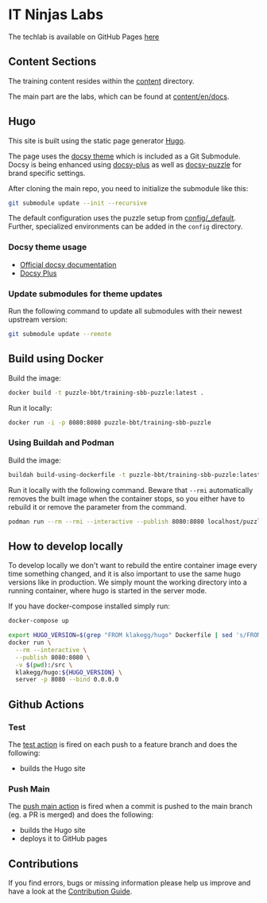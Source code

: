 # IT Ninjas Labs


The techlab is available on GitHub Pages [here](https://labs.it-ninjas.ch)


## Content Sections

The training content resides within the [content](content) directory.

The main part are the labs, which can be found at [content/en/docs](content/en/docs).


## Hugo

This site is built using the static page generator [Hugo](https://gohugo.io/).

The page uses the [docsy theme](https://github.com/google/docsy) which is included as a Git Submodule.
Docsy is being enhanced using [docsy-plus](https://github.com/puzzle/docsy-plus/) as well as
[docsy-puzzle](https://github.com/puzzle/docsy-puzzle/)
for brand specific settings.

After cloning the main repo, you need to initialize the submodule like this:

```bash
git submodule update --init --recursive
```

The default configuration uses the puzzle setup from [config/_default](config/_default/config.toml).
Further, specialized environments can be added in the `config` directory.


### Docsy theme usage

* [Official docsy documentation](https://www.docsy.dev/docs/)
* [Docsy Plus](https://github.com/puzzle/docsy-plus/)


### Update submodules for theme updates

Run the following command to update all submodules with their newest upstream version:

```bash
git submodule update --remote
```


## Build using Docker

Build the image:

```bash
docker build -t puzzle-bbt/training-sbb-puzzle:latest .
```

Run it locally:

```bash
docker run -i -p 8080:8080 puzzle-bbt/training-sbb-puzzle
```


### Using Buildah and Podman

Build the image:

```bash
buildah build-using-dockerfile -t puzzle-bbt/training-sbb-puzzle:latest .
```

Run it locally with the following command. Beware that `--rmi` automatically removes the built image when the container stops, so you either have to rebuild it or remove the parameter from the command.

```bash
podman run --rm --rmi --interactive --publish 8080:8080 localhost/puzzle-bbt/training-sbb-puzzle:latest
```


## How to develop locally

To develop locally we don't want to rebuild the entire container image every time something changed, and it is also important to use the same hugo versions like in production.
We simply mount the working directory into a running container, where hugo is started in the server mode.

If you have docker-compose installed simply run:


```bash
docker-compose up
```

```bash
export HUGO_VERSION=$(grep "FROM klakegg/hugo" Dockerfile | sed 's/FROM klakegg\/hugo://g' | sed 's/ AS builder//g')
docker run \
  --rm --interactive \
  --publish 8080:8080 \
  -v $(pwd):/src \
  klakegg/hugo:${HUGO_VERSION} \
  server -p 8080 --bind 0.0.0.0
```

## Github Actions


### Test

The [test action](.github/workflows/test.yml) is fired on each push to a feature branch and does the following:

* builds the Hugo site


### Push Main

The [push main action](.github/workflows/main.yml) is fired when a commit is pushed to the main branch (eg. a PR is merged) and does the following:

* builds the Hugo site
* deploys it to GitHub pages


## Contributions

If you find errors, bugs or missing information please help us improve and have a look at the [Contribution Guide](CONTRIBUTING.md).
